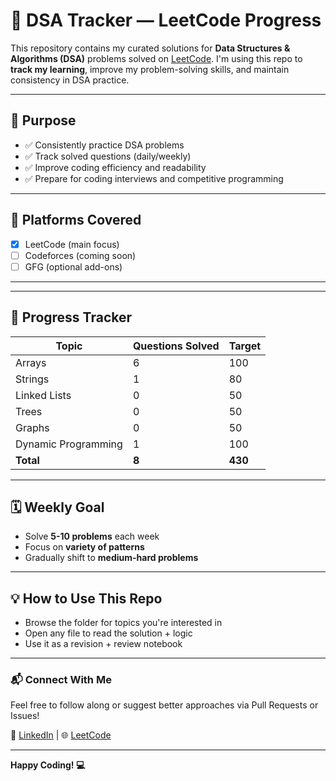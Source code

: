 # 🚀 DSA Tracker — LeetCode Progress

This repository contains my curated solutions for **Data Structures & Algorithms (DSA)** problems solved on [LeetCode](https://leetcode.com/). I'm using this repo to **track my learning**, improve my problem-solving skills, and maintain consistency in DSA practice.

---

## 📌 Purpose
- ✅ Consistently practice DSA problems
- ✅ Track solved questions (daily/weekly)
- ✅ Improve coding efficiency and readability
- ✅ Prepare for coding interviews and competitive programming

---

## 🧠 Platforms Covered
- [x] LeetCode (main focus)
- [ ] Codeforces (coming soon)
- [ ] GFG (optional add-ons)

---


---

## 🔢 Progress Tracker

| Topic           | Questions Solved | Target |
|----------------|-------------------|--------|
| Arrays          | 6                | 100    |
| Strings         | 1                | 80     |
| Linked Lists    | 0                | 50     |
| Trees           | 0                | 50     |
| Graphs          | 0                | 50     |
| Dynamic Programming | 1            | 100    |
| **Total**       | **8**           | **430**|

---

## 🗓️ Weekly Goal

- Solve **5-10 problems** each week
- Focus on **variety of patterns**
- Gradually shift to **medium-hard problems**

---

## 💡 How to Use This Repo

- Browse the folder for topics you're interested in
- Open any file to read the solution + logic
- Use it as a revision + review notebook

---

### 📬 Connect With Me

Feel free to follow along or suggest better approaches via Pull Requests or Issues!

🔗 [LinkedIn](https://www.linkedin.com/in/khushitomar/) | 🌐 [LeetCode](https://leetcode.com/u/khushitomar86/)

---

**Happy Coding! 💻**

